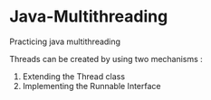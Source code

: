 # Java-Multithreading
Practicing java multithreading



Threads can be created by using two mechanisms :
1. Extending the Thread class
2. Implementing the Runnable Interface
